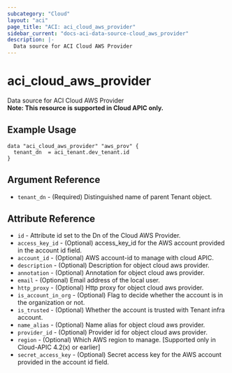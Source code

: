```yaml
---
subcategory: "Cloud"
layout: "aci"
page_title: "ACI: aci_cloud_aws_provider"
sidebar_current: "docs-aci-data-source-cloud_aws_provider"
description: |-
  Data source for ACI Cloud AWS Provider
---
```


# aci_cloud_aws_provider #
Data source for ACI Cloud AWS Provider  
<b>Note: This resource is supported in Cloud APIC only.</b>
## Example Usage ##

```hcl
data "aci_cloud_aws_provider" "aws_prov" {
  tenant_dn  = aci_tenant.dev_tenant.id
}
```
## Argument Reference ##
* `tenant_dn` - (Required) Distinguished name of parent Tenant object.



## Attribute Reference

* `id` - Attribute id set to the Dn of the Cloud AWS Provider.
* `access_key_id` - (Optional) access_key_id for the AWS account provided in the account id field.
* `account_id` - (Optional) AWS account-id to manage with cloud APIC.
* `description` - (Optional) Description for object cloud aws provider.
* `annotation` - (Optional) Annotation for object cloud aws provider.
* `email` - (Optional) Email address of the local user.
* `http_proxy` - (Optional) Http proxy for object cloud aws provider.
* `is_account_in_org` - (Optional) Flag to decide whether the account is in the organization or not.
* `is_trusted` - (Optional) Whether the account is trusted with Tenant infra account.
* `name_alias` - (Optional) Name alias for object cloud aws provider.
* `provider_id` - (Optional) Provider id for object cloud aws provider.
* `region` - (Optional) Which AWS region to manage. \[Supported only in Cloud-APIC 4.2(x) or earlier\]
* `secret_access_key` - (Optional) Secret access key for the AWS account provided in the account id field.
